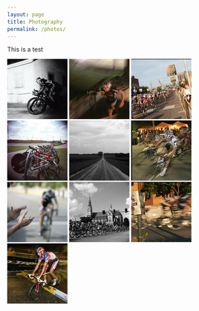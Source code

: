 ```yaml
---
layout: page
title: Photography
permalink: /photos/
---
```


This is a test
<section id="photography" class= "gallery">
<div class="feature"></div>
  <div class= "thumbnails">
  <a href="/img/hermannNight.jpg" rel="/img/hermannNight@2x.jpg"><img src="/img/hermannNightTh-min.jpg" alt="Hermann Night Cyclocross"></a>
  <a href="/img/dustStairs.jpg" rel="/img/dustStairs@2x.jpg"><img src="/img/dustStairsTh-min.jpg" alt="Dogfish racer at Hermann Night race"></a>
  <a href="/img/fansTDG.jpg" rel="/img/fansTDG@2x.jpg"><img src="/img/fansTDGTh-min.jpg" date="landscape" alt="Fans at the Tour de Grove"></a>
  <a href="/img/trackBikes.jpg" rel="/img/trackBikes@2x.jpg"><img src="/img/trackBikesTh-min.jpg"  class="square" alt="track bikes at Penrose Park"></a>
  <a href="/img/sedalia.jpg" rel="/img/sedalia@2x.jpg"><img src="/img/sedalieTh-min.jpg" data="landscape" alt="a lone rider in sedalia, MO"></a>
  <a href="/img/lafayetteCorner.jpg" rel="/img/lafayetteCorner@2x.jpg"><img src="/img/lafayetteCornerTh-min.jpg" widht="70 height=70" alt="racers take a corner at speed"></a>
  <a href="/img/dutchtownFans.jpg" rel="/img/dutchtownFans@2x.jpg"><img src="/img/dutchtowFansTh-min.jpg" data="portrait" alt="fans clapping for the breakaway"></a>
  <a href="/img/pelotonChurch.jpg" rel="/img/pelotonChurch@2x.jpg"><img src="/img/pelotonChurchTh-min.jpg" data="square" alt="the peloton in front of a cathedral"></a>
  <a href="/img/parkingMeter.jpg" rel="/img/parkingMeter@2x.jpg"><img src="/img/parkingMeterTh-min.jpg" data="landscape" alt="bike race in front of parking meter"></a>
  <a href="/img/twBarrier.jpg" rel="/img/twBarrier@2x.jpg"><img src="/img/twBarrierTh-min.jpg" data="landscape" alt="todd wells bunny hopping a barrier"></a>
</div><!--.gallery.photo-->
</section>